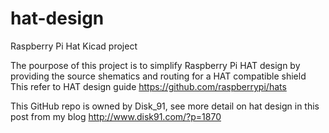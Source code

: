 # hat-design
Raspberry Pi Hat Kicad project

The pourpose of this project is to simplify Raspberry Pi HAT design by providing the source shematics and routing for a HAT compatible shield
This refer to HAT design guide https://github.com/raspberrypi/hats

This GitHub repo is owned by Disk_91, see more detail on hat design in this post from my blog
http://www.disk91.com/?p=1870

